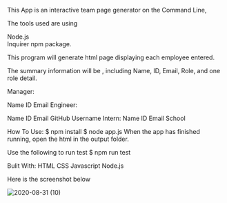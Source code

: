 This App is an interactive team page generator on the Command Line, 

The tools used are using 

Node.js  
Inquirer npm package. 

This program will generate html page displaying  each employee entered. 

The summary information will be , including Name, ID, Email, Role, and one role detail.

Manager:

Name
ID
Email
Engineer:

Name
ID
Email
GitHub Username
Intern:
Name
ID
Email
School



How To Use:
$ npm install
$ node app.js
When the app has finished running, open the html in the output folder.

Use the following to run test
$ npm run test


Bulit With:
HTML
CSS
Javascript
Node.js



Here is the screenshot below


![2020-08-31 (10)](https://user-images.githubusercontent.com/65261399/91789245-1ca5cf00-ebc3-11ea-8c41-6e496c887c63.png)
